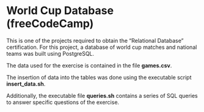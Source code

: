 # World Cup Database (freeCodeCamp)

This is one of the projects required to obtain the “Relational Database” certification. For this project, a database of world cup matches and national teams was built using PostgreSQL.

The data used for the exercise is contained in the file **games.csv**.

The insertion of data into the tables was done using the executable script **insert_data.sh**. 

Additionally, the executable file **queries.sh** contains a series of SQL queries to answer specific questions of the exercise.
